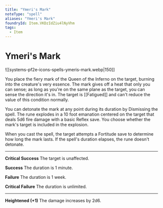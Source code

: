 ```yaml
---
title: "Ymeri's Mark"
noteType: "spell"
aliases: "Ymeri's Mark"
foundryId: Item.VKDzIdZiu4lNyVhm
tags:
  - Item
---
```


# Ymeri's Mark
![[systems-pf2e-icons-spells-ymeris-mark.webp|150]]

You place the fiery mark of the Queen of the Inferno on the target, burning into the creature's very essence. The mark gives off a heat that only you can sense; as long as you're on the same plane as the target, you can sense the direction it's in. The target is [[Fatigued]] and can't reduce the value of this condition normally.

You can detonate the mark at any point during its duration by Dismissing the spell. The rune explodes in a 10 foot emanation centered on the target that deals 5d6 fire damage with a basic Reflex save. You choose whether the mark's target is included in the explosion.

When you cast the spell, the target attempts a Fortitude save to determine how long the mark lasts. If the spell's duration elapses, the rune doesn't detonate.

* * *

**Critical Success** The target is unaffected.

**Success** The duration is 1 minute.

**Failure** The duration is 1 week.

**Critical Failure** The duration is unlimited.

* * *

**Heightened (+1)** The damage increases by 2d6.
